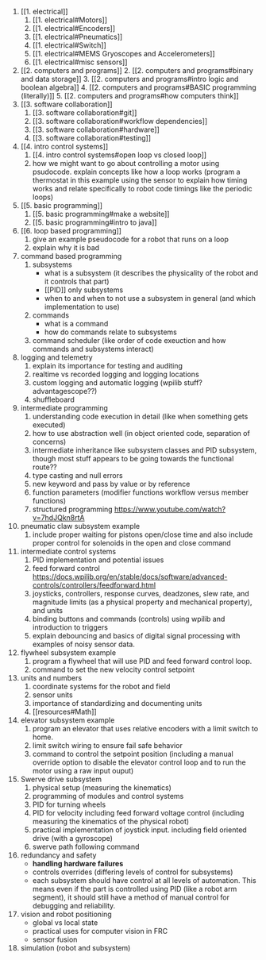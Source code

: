 1. [[1. electrical]]
	1. [[1. electrical#Motors]]
	2. [[1. electrical#Encoders]]
	3. [[1. electrical#Pneumatics]]
	4. [[1. electrical#Switch]]
	5. [[1. electrical#MEMS Gryoscopes and Accelerometers]]
	6. [[1. electrical#misc sensors]]
2. [[2. computers and programs]]
	2. [[2. computers and programs#binary and data storage]]
	3. [[2. computers and programs#intro logic and boolean algebra]]
	4. [[2. computers and programs#BASIC programming (literally)]]
	5. [[2. computers and programs#how computers think]]
3. [[3. software collaboration]]
	1. [[3. software collaboration#git]]
	3. [[3. software collaboration#workflow dependencies]]
	4. [[3. software collaboration#hardware]]
	5. [[3. software collaboration#testing]]
4. [[4. intro control systems]]
	1. [[4. intro control systems#open loop vs closed loop]]
	3. how we might want to go about controlling a motor using psudocode. explain concepts like how a loop works (program a thermostat in this example using the sensor to explain how timing works and relate specifically to robot code timings like the periodic loops)
5. [[5. basic programming]]
	1. [[5. basic programming#make a website]]
	2. [[5. basic programming#intro to java]]
6. [[6. loop based programming]]
	1. give an example pseudocode for a robot that runs on a loop
	2. explain why it is bad
7. command based programming
	1. subsystems
		- what is a subsystem (it describes the physicality of the robot and it controls that part)
		- [[PID]] only subsystems
		- when to and when to not use a subsystem in general (and which implementation to use)
	1. commands
		- what is a command
		- how do commands relate to subsystems
	2. command scheduler (like order of code exeuction and how commands and subsystems interact)
8. logging and telemetry
	1. explain its importance for testing and auditing
	2. realtime vs recorded logging and logging locations
	3. custom logging and automatic logging (wpilib stuff? advantagescope??)
	4. shuffleboard
9. intermediate programming
	1. understanding code execution in detail (like when something gets executed)
	2. how to use abstraction well (in object oriented code, separation of concerns)
	3. intermediate inheritance like subsystem classes and PID subsystem, though most stuff appears to be going towards the functional route??
	4. type casting and null errors
	5. new keyword and pass by value or by reference
	6. function parameters (modifier functions workflow versus member functions)
	7. structured programming https://www.youtube.com/watch?v=7hdJQkn8rtA
10. pneumatic claw subsystem example
	1. include proper waiting for pistons open/close time and also include proper control for solenoids in the open and close command
11. intermediate control systems
	1. PID implementation and potential issues
	2. feed forward control https://docs.wpilib.org/en/stable/docs/software/advanced-controls/controllers/feedforward.html
	3. joysticks, controllers, response curves, deadzones, slew rate, and magnitude limits (as a physical property and mechanical property), and units
	4. binding buttons and commands (controls) using wpilib and introduction to triggers
	5. explain debouncing and basics of digital signal processing with examples of noisy sensor data.
12. flywheel subsystem example
	1. program a flywheel that will use PID and feed forward control loop.
	2. command to set the new velocity control setpoint
13. units and numbers
	1. coordinate systems for the robot and field
	2. sensor units
	3. importance of standardizing and documenting units
	4. [[resources#Math]]
14. elevator subsystem example
	1. program an elevator that uses relative encoders with a limit switch to home.
	2. limit switch wiring to ensure fail safe behavior
	3. command to control the setpoint position (including a manual override option to disable the elevator control loop and to run the motor using a raw input ouput)
15. Swerve drive subsystem
	1. physical setup (measuring the kinematics)
	2. programming of modules and control systems
	3. PID for turning wheels
	4. PID for velocity including feed forward voltage control (including measuring the kinematics of the physical robot)
	5. practical implementation of joystick input. including field oriented drive (with a gyroscope)
	6. swerve path following command
16. redundancy and safety 
	- **handling hardware failures**
	- controls overrides (differing levels of control for subsystems)
	- each subsystem should have control at all levels of automation. This means even if the part is controlled using PID (like a robot arm segment), it should still have a method of manual control for debugging and reliability.
17. vision and robot positioning
	- global vs local state
	- practical uses for computer vision in FRC
	- sensor fusion
18. simulation (robot and subsystem)